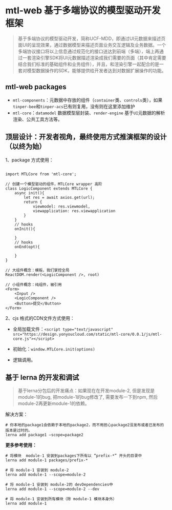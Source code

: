 # mtl-web 基于多端协议的模型驱动开发框架


> 基于多端协议的模型驱动开发，简称UCF-MDD，即通过UI元数据来描述页面UI的呈现效果，通过数据模型来描述页面业务交互逻辑及业务数据。一个多端协议接口将以上信息通过规范化的接口送达到前端（多端），端上再通过一套渲染引擎SDK将UI元数据描述渲染成我们需要的页面（其中肯定需要结合我们标准的基础组件和业务组件），并且，和渲染引擎一起配合的是一套对模型数据操作的SDK，能够提供给开发者达到对数据扩展操作的功能。

## mtl-web packages 

- `mtl-components`：元数据中存放的组件（`container`类、`controls`类），如果`tinper-bee`和`tinper-acs`已有则复用，没有则在这里添加维护
-  `mtl-core`：`datamodel` 数据模型层封装、`render-engine` 基于`UI`元数据的解析渲染、公共工具方法等。

## 顶层设计：开发者视角，最终使用方式推演框架的设计（以终为始）

1、package 方式使用：

```

import MTLCore from 'mtl-core';

// 创建一个模型驱动的组件，MTLCore wrapper 高阶
class LogicComponent extends MTLCore {
    async init(){
        let res = await axios.get(url);
        return {
            viewmodel: res.viewmodel,
            viewapplication: res.viewapplication
        }
    }
    // hooks
    onInit(){

    }
    // hooks
    onEnd(opt){

    }
}

// 大组件概念：模板，我们掌控全局
ReactDOM.render(<LogicComponent />, root)

// 小组件概念：纯组件，被引用
<Form>
    <Input />
    <LogicComponent />
    <Button>提交</Button>
</Form>

```

2、cjs 格式的CDN文件方式使用：

- 全局加载文件：`<script type="text/javascript" src="https://design.yonyoucloud.com/static/mtl-core/0.0.1/js/mtl-core.js"></script>`

- 初始化：`window.MTLCore.init(options)`
- 逻辑调用。



## 基于 lerna 的开发和调试

> 基于lerna分包后的开发痛点：如果现在在开发module-2, 但是发现是module-1的bug, 把module-1的bug修改了, 需要发布一下到npm, 然后module-2再更新module-1的依赖。

解决方案：
```
# 你本地的package1会依赖于本地的package2，而不用担心package2没发布或者已发布的版本是过时的。
lerna add package1 –scope=package2

```

**更多参考使用：**

```
# 将模块  module-1 安装到packages下所有以 “prefix-*” 开头的目录中
lerna add module-1 packages/prefix-*

# 将 module-1 安装到 module-2
lerna add module-1 --scope=module-2

# 将 module-1 安装到 module-2的 devDependencies中
lerna add module-1 --scope=module-2 --dev

# 将 module-1 安装到所有模块（除 module-1 模块本身外）
lerna add module-1
```